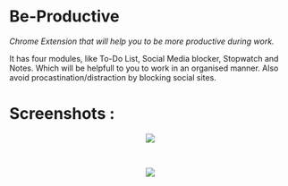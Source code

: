 # Be-Productive
<i> Chrome Extension that will help you to be more productive during work.</i>

It has four modules, like To-Do List, Social Media blocker, Stopwatch and Notes. Which will be helpfull to you to work in an organised manner. Also avoid procastination/distraction by blocking social sites. 

# Screenshots :
<p align = "center">
 <img src="https://user-images.githubusercontent.com/68363290/134545843-de888481-d5ed-4215-966f-d9ba056e1074.JPG">
 </p>
 <br>
 <p align = "center">
 <img src="https://user-images.githubusercontent.com/68363290/134546606-803f4519-2686-4058-b7d7-3319cc6e5f02.JPG">
 </p>



